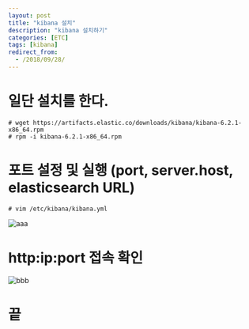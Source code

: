 ```yaml
---
layout: post
title: "kibana 설치"
description: "kibana 설치하기"
categories: [ETC]
tags: [kibana]
redirect_from:
  - /2018/09/28/
---
```


# 일단 설치를 한다.
    # wget https://artifacts.elastic.co/downloads/kibana/kibana-6.2.1-x86_64.rpm
    # rpm -i kibana-6.2.1-x86_64.rpm

# 포트 설정 및 실행 (port, server.host, elasticsearch URL)
    # vim /etc/kibana/kibana.yml

![aaa](https://drive.google.com/open?id=1NWbH4Y2nX07pwttdncvpxV6h-1ugoJNp)

# http:ip:port 접속 확인

![bbb](https://drive.google.com/open?id=1glu50BkraNS1nYt0sEWIRQ6DG-vk6vli)


 # 끝
